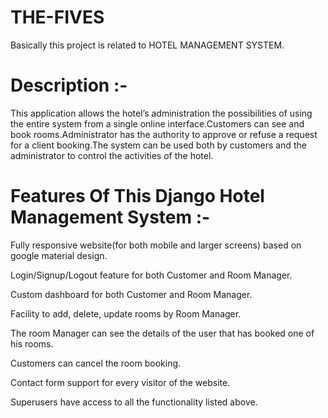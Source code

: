 # THE-FIVES
Basically this project is related to HOTEL MANAGEMENT SYSTEM.



# Description :- 
This application allows the hotel’s administration the
possibilities of using the entire system from a single
online interface.Customers can see and book
rooms.Administrator has the authority to approve or
refuse a request for a client booking.The system can be
used both by customers and the administrator to control
the activities of the hotel.

# Features Of This Django Hotel Management System :-
Fully responsive website(for both mobile and larger screens) based on google material design.

Login/Signup/Logout feature for both Customer and Room Manager.

Custom dashboard for both Customer and Room Manager.

Facility to add, delete, update rooms by Room Manager.

The room Manager can see the details of the user that has booked one of his rooms.

Customers can cancel the room booking.

Contact form support for every visitor of the website.

Superusers have access to all the functionality listed above.

